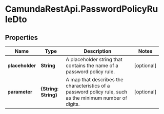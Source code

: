 # CamundaRestApi.PasswordPolicyRuleDto

## Properties
Name | Type | Description | Notes
------------ | ------------- | ------------- | -------------
**placeholder** | **String** | A placeholder string that contains the name of a password policy rule. | [optional] 
**parameter** | **{String: String}** | A map that describes the characteristics of a password policy rule, such as the minimum number of digits. | [optional] 
